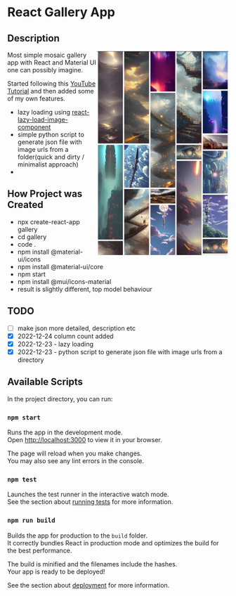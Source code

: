 # React Gallery App

## Description

<img src="./src/img/img0.jpg" alt="drawing" width="300" align="right"/>
Most simple mosaic gallery app with React and Material UI one can possibly imagine.

Started following this [YouTube Tutorial](https://www.youtube.com/watch?v=cDwa_JwuC-w) and then added some of my own features.

- lazy loading using [react-lazy-load-image-component](https://www.npmjs.com/package/react-lazy-load-image-component)
- simple python script to generate json file with image urls from a folder(quick and dirty / minimalist approach)
- 

## How Project was Created

- npx create-react-app gallery
- cd gallery
- code .
- npm install @material-ui/icons
- npm install @material-ui/core
- npm start
- npm install @mui/icons-material
- result is slightly different, top model behaviour

## TODO

- [ ] make json more detailed, description etc
- [x] 2022-12-24 column count added
- [x] 2022-12-23 - lazy loading
- [x] 2022-12-23 - python script to generate json file with image urls from a directory

## Available Scripts

In the project directory, you can run:

### `npm start`

Runs the app in the development mode.\
Open [http://localhost:3000](http://localhost:3000) to view it in your browser.

The page will reload when you make changes.\
You may also see any lint errors in the console.

### `npm test`

Launches the test runner in the interactive watch mode.\
See the section about [running tests](https://facebook.github.io/create-react-app/docs/running-tests) for more information.

### `npm run build`

Builds the app for production to the `build` folder.\
It correctly bundles React in production mode and optimizes the build for the best performance.

The build is minified and the filenames include the hashes.\
Your app is ready to be deployed!

See the section about [deployment](https://facebook.github.io/create-react-app/docs/deployment) for more information.

